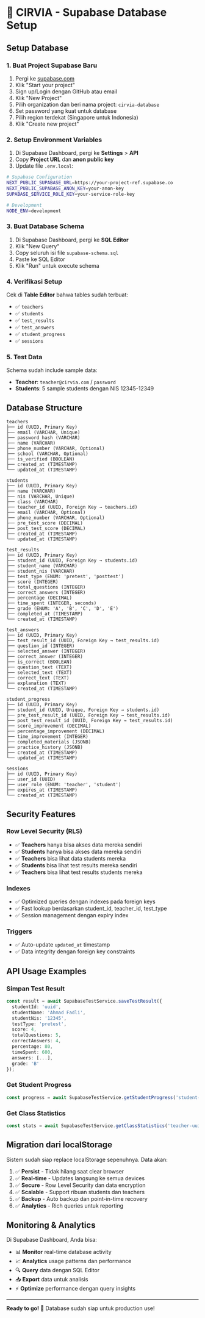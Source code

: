 # 🚀 CIRVIA - Supabase Database Setup

## Setup Database

### 1. Buat Project Supabase Baru

1. Pergi ke [supabase.com](https://supabase.com)
2. Klik "Start your project"  
3. Sign up/Login dengan GitHub atau email
4. Klik "New Project"
5. Pilih organization dan beri nama project: `cirvia-database`
6. Set password yang kuat untuk database
7. Pilih region terdekat (Singapore untuk Indonesia)
8. Klik "Create new project"

### 2. Setup Environment Variables

1. Di Supabase Dashboard, pergi ke **Settings** > **API**
2. Copy **Project URL** dan **anon public key**
3. Update file `.env.local`:

```bash
# Supabase Configuration
NEXT_PUBLIC_SUPABASE_URL=https://your-project-ref.supabase.co
NEXT_PUBLIC_SUPABASE_ANON_KEY=your-anon-key
SUPABASE_SERVICE_ROLE_KEY=your-service-role-key

# Development
NODE_ENV=development
```

### 3. Buat Database Schema

1. Di Supabase Dashboard, pergi ke **SQL Editor**
2. Klik "New Query"
3. Copy seluruh isi file `supabase-schema.sql`
4. Paste ke SQL Editor
5. Klik "Run" untuk execute schema

### 4. Verifikasi Setup

Cek di **Table Editor** bahwa tables sudah terbuat:
- ✅ `teachers`
- ✅ `students` 
- ✅ `test_results`
- ✅ `test_answers`
- ✅ `student_progress`
- ✅ `sessions`

### 5. Test Data

Schema sudah include sample data:
- **Teacher**: `teacher@cirvia.com` / `password`
- **Students**: 5 sample students dengan NIS 12345-12349

## Database Structure

```
teachers
├── id (UUID, Primary Key)
├── email (VARCHAR, Unique)
├── password_hash (VARCHAR)
├── name (VARCHAR)
├── phone_number (VARCHAR, Optional)
├── school (VARCHAR, Optional)
├── is_verified (BOOLEAN)
├── created_at (TIMESTAMP)
└── updated_at (TIMESTAMP)

students
├── id (UUID, Primary Key)
├── name (VARCHAR)
├── nis (VARCHAR, Unique)
├── class (VARCHAR)
├── teacher_id (UUID, Foreign Key → teachers.id)
├── email (VARCHAR, Optional)
├── phone_number (VARCHAR, Optional)
├── pre_test_score (DECIMAL)
├── post_test_score (DECIMAL)
├── created_at (TIMESTAMP)
└── updated_at (TIMESTAMP)

test_results
├── id (UUID, Primary Key)
├── student_id (UUID, Foreign Key → students.id)
├── student_name (VARCHAR)
├── student_nis (VARCHAR)
├── test_type (ENUM: 'pretest', 'posttest')
├── score (INTEGER)
├── total_questions (INTEGER)
├── correct_answers (INTEGER)
├── percentage (DECIMAL)
├── time_spent (INTEGER, seconds)
├── grade (ENUM: 'A', 'B', 'C', 'D', 'E')
├── completed_at (TIMESTAMP)
└── created_at (TIMESTAMP)

test_answers
├── id (UUID, Primary Key)
├── test_result_id (UUID, Foreign Key → test_results.id)
├── question_id (INTEGER)
├── selected_answer (INTEGER)
├── correct_answer (INTEGER)
├── is_correct (BOOLEAN)
├── question_text (TEXT)
├── selected_text (TEXT)
├── correct_text (TEXT)
├── explanation (TEXT)
└── created_at (TIMESTAMP)

student_progress
├── id (UUID, Primary Key)
├── student_id (UUID, Unique, Foreign Key → students.id)
├── pre_test_result_id (UUID, Foreign Key → test_results.id)
├── post_test_result_id (UUID, Foreign Key → test_results.id)
├── score_improvement (DECIMAL)
├── percentage_improvement (DECIMAL)
├── time_improvement (INTEGER)
├── completed_materials (JSONB)
├── practice_history (JSONB)
├── created_at (TIMESTAMP)
└── updated_at (TIMESTAMP)

sessions
├── id (UUID, Primary Key)
├── user_id (UUID)
├── user_role (ENUM: 'teacher', 'student')
├── expires_at (TIMESTAMP)
└── created_at (TIMESTAMP)
```

## Security Features

### Row Level Security (RLS)
- ✅ **Teachers** hanya bisa akses data mereka sendiri
- ✅ **Students** hanya bisa akses data mereka sendiri  
- ✅ **Teachers** bisa lihat data students mereka
- ✅ **Students** bisa lihat test results mereka sendiri
- ✅ **Teachers** bisa lihat test results students mereka

### Indexes
- ✅ Optimized queries dengan indexes pada foreign keys
- ✅ Fast lookup berdasarkan student_id, teacher_id, test_type
- ✅ Session management dengan expiry index

### Triggers
- ✅ Auto-update `updated_at` timestamp
- ✅ Data integrity dengan foreign key constraints

## API Usage Examples

### Simpan Test Result
```typescript
const result = await SupabaseTestService.saveTestResult({
  studentId: 'uuid',
  studentName: 'Ahmad Fadli',
  studentNis: '12345',
  testType: 'pretest',
  score: 4,
  totalQuestions: 5,
  correctAnswers: 4,
  percentage: 80,
  timeSpent: 600,
  answers: [...],
  grade: 'B'
});
```

### Get Student Progress
```typescript
const progress = await SupabaseTestService.getStudentProgress('student-uuid');
```

### Get Class Statistics
```typescript  
const stats = await SupabaseTestService.getClassStatistics('teacher-uuid');
```

## Migration dari localStorage

Sistem sudah siap replace localStorage sepenuhnya. Data akan:

1. ✅ **Persist** - Tidak hilang saat clear browser
2. ✅ **Real-time** - Updates langsung ke semua devices  
3. ✅ **Secure** - Row Level Security dan data encryption
4. ✅ **Scalable** - Support ribuan students dan teachers
5. ✅ **Backup** - Auto backup dan point-in-time recovery
6. ✅ **Analytics** - Rich queries untuk reporting

## Monitoring & Analytics

Di Supabase Dashboard, Anda bisa:
- 📊 **Monitor** real-time database activity
- 📈 **Analytics** usage patterns dan performance  
- 🔍 **Query** data dengan SQL Editor
- 📥 **Export** data untuk analisis
- ⚡ **Optimize** performance dengan query insights

---

**Ready to go!** 🚀 Database sudah siap untuk production use!